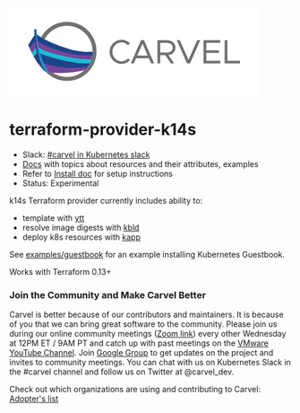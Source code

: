 ![logo](docs/CarvelLogo.png)

# terraform-provider-k14s

- Slack: [#carvel in Kubernetes slack](https://slack.kubernetes.io)
- [Docs](docs/README.md) with topics about resources and their attributes, examples
- Refer to [Install doc](docs/install.md) for setup instructions
- Status: Experimental

k14s Terraform provider currently includes ability to:

- template with [ytt](https://get-ytt.io)
- resolve image digests with [kbld](https://get-kbld.io)
- deploy k8s resources with [kapp](https://get-kapp.io)

See [examples/guestbook](examples/guestbook) for an example installing Kubernetes Guestbook.

Works with Terraform 0.13+

### Join the Community and Make Carvel Better
Carvel is better because of our contributors and maintainers. It is because of you that we can bring great software to the community.
Please join us during our online community meetings ([Zoom link](http://community.klt.rip/)) every other Wednesday at 12PM ET / 9AM PT and catch up with past meetings on the [VMware YouTube Channel](https://www.youtube.com/playlist?list=PL7bmigfV0EqQ_cDNKVTIcZt-dAM-hpClS).
Join [Google Group](https://groups.google.com/g/carvel-dev) to get updates on the project and invites to community meetings.
You can chat with us on Kubernetes Slack in the #carvel channel and follow us on Twitter at @carvel_dev.

Check out which organizations are using and contributing to Carvel: [Adopter's list](https://github.com/vmware-tanzu/carvel/blob/master/ADOPTERS.md)
